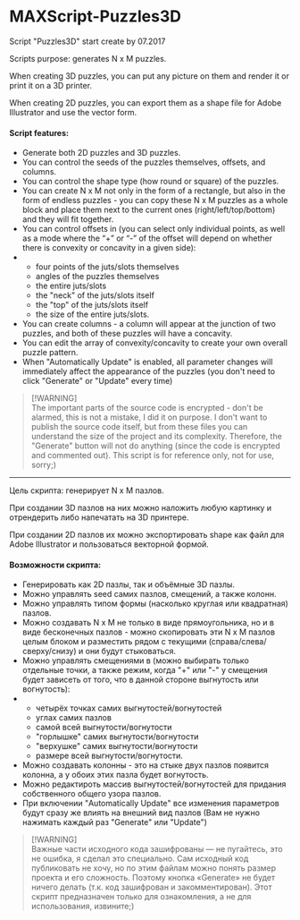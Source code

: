 # MAXScript-Puzzles3D
Script "Puzzles3D" start create by 07.2017

Scripts purpose: generates N x M puzzles.

When creating 3D puzzles, you can put any picture on them and render it or print it on a 3D printer.

When creating 2D puzzles, you can export them as a shape file for Adobe Illustrator and use the vector form.

#### Script features:
*   Generate both 2D puzzles and 3D puzzles.
*   You can control the seeds of the puzzles themselves, offsets, and columns.
*   You can control the shape type (how round or square) of the puzzles.
*   You can create N x M not only in the form of a rectangle, but also in the form of endless puzzles - you can copy these N x M puzzles as a whole block and place them next to the current ones (right/left/top/bottom) and they will fit together.
*   You can control offsets in (you can select only individual points, as well as a mode where the “+” or “-” of the offset will depend on whether there is convexity or concavity in a given side):
*   *   four points of the juts/slots themselves
    *   angles of the puzzles themselves
    *   the entire juts/slots
    *   the "neck" of the juts/slots itself
    *   the "top" of the juts/slots itself
    *   the size of the entire juts/slots.
*   You can create columns - a column will appear at the junction of two puzzles, and both of these puzzles will have a concavity.
*   You can edit the array of convexity/concavity to create your own overall puzzle pattern.
*   When "Automatically Update" is enabled, all parameter changes will immediately affect the appearance of the puzzles (you don't need to click "Generate" or "Update" every time)

> [!WARNING]\
> The important parts of the source code is encrypted - don't be alarmed, this is not a mistake, I did it on purpose. I don't want to publish the source code itself, but from these files you can understand the size of the project and its complexity. Therefore, the "Generate" button will not do anything (since the code is encrypted and commented out). This script is for reference only, not for use, sorry;)

---

Цель скрипта: генерирует N x M пазлов.

При создании 3D пазлов на них можно наложить любую картинку и отрендерить либо напечатать на 3D принтере.

При создании 2D пазлов их можно экспортировать shape как файл для Adobe Illustrator и пользоваться векторной формой.

#### Возможности скрипта:
*   Генерировать как 2D пазлы, так и объёмные 3D пазлы.
*   Можно управлять seed самих пазлов, смещений, а также колонн.
*   Можно управлять типом формы (насколько круглая или квадратная) пазлов.
*   Можно создавать N x M не только в виде прямоугольника, но и в виде бесконечных пазлов - можно скопировать эти N x M пазлов целым блоком и разместить рядом с текущими (справа/слева/сверху/снизу) и они будут стыковаться.
*   Можно управлять смещениями в (можно выбирать только отдельные точки, а также режим, когда "+" или "-" у смещения будет зависеть от того, что в данной стороне выгнутость или вогнутость):
*   *   четырёх точках самих выгнутостей/вогнутостей
    *   углах самих пазлов
    *   самой всей выгнутости/вогнутости
    *   "горлышке" самих выгнутости/вогнутости
    *   "верхушке" самих выгнутости/вогнутости
    *   размере всей выгнутости/вогнутости.
*   Можно создавать колонны - это на стыке двух пазлов появится колонна, а у обоих этих пазла будет вогнутость.
*   Можно редактироть массив выгнутостей/вогнутостей для придания собственного общего узора пазлов.
*   При включении "Automatically Update" все изменения параметров будут сразу же влиять на внешний вид пазлов (Вам не нужно нажимать каждый раз "Generate" или "Update")

> [!WARNING]\
> Важные части исходного кода зашифрованы — не пугайтесь, это не ошибка, я сделал это специально. Сам исходный код публиковать не хочу, но по этим файлам можно понять размер проекта и его сложность. Поэтому кнопка «Generate» не будет ничего делать (т.к. код зашифрован и закомментирован). Этот скрипт предназначен только для ознакомления, а не для использования, извините;)
